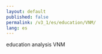 ```yaml
---
layout: default
published: false
permalink: /v3_1/es/education/VNM/
lang: es
---
```


education analysis VNM
